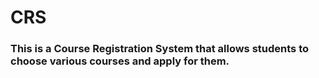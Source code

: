 # CRS
### This is a Course Registration System that allows students to choose various courses and apply for them.
